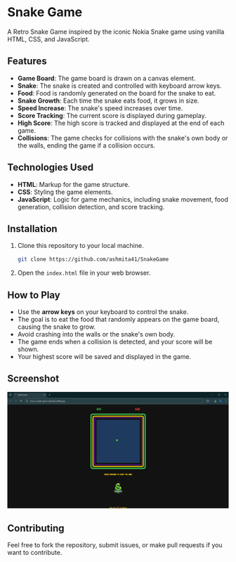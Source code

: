 # Snake Game

A Retro Snake Game inspired by the iconic Nokia Snake game using vanilla HTML, CSS, and JavaScript.

## Features
- **Game Board**: The game board is drawn on a canvas element.
- **Snake**: The snake is created and controlled with keyboard arrow keys.
- **Food**: Food is randomly generated on the board for the snake to eat.
- **Snake Growth**: Each time the snake eats food, it grows in size.
- **Speed Increase**: The snake's speed increases over time.
- **Score Tracking**: The current score is displayed during gameplay.
- **High Score**: The high score is tracked and displayed at the end of each game.
- **Collisions**: The game checks for collisions with the snake's own body or the walls, ending the game if a collision occurs.

## Technologies Used
- **HTML**: Markup for the game structure.
- **CSS**: Styling the game elements.
- **JavaScript**: Logic for game mechanics, including snake movement, food generation, collision detection, and score tracking.

## Installation
1. Clone this repository to your local machine.
    ```bash
    git clone https://github.com/ashmita41/SnakeGame
    ```
2. Open the `index.html` file in your web browser.

## How to Play
- Use the **arrow keys** on your keyboard to control the snake.
- The goal is to eat the food that randomly appears on the game board, causing the snake to grow.
- Avoid crashing into the walls or the snake's own body.
- The game ends when a collision is detected, and your score will be shown.
- Your highest score will be saved and displayed in the game.

## Screenshot
![screenshot](screenshot.png)

## Contributing
Feel free to fork the repository, submit issues, or make pull requests if you want to contribute.


